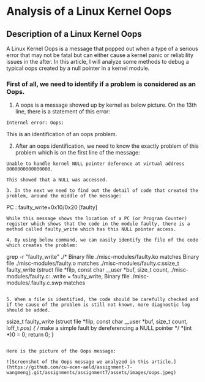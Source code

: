 # Analysis of a Linux Kernel Oops

## Description of a Linux Kernel Oops

A Linux Kernel Oops is a message that popped out when a type of a serious error that may not be fatal but can either cause a kernel panic or reliability issues in the after. In this article, I will analyze some methods to debug a typical oops created by a null pointer in a kernel module.

### First of all, we need to identify if a problem is considered as an Oops.

1. A oops is a message showed up by kernel as below picture. On the 13th line, there is a statement of this error:
```
Internel error: Oops:
```
This is an identification of an oops problem.

2. After an oops identification, we need to know the exactly problem of this problem which is on the first line of the message:
```
Unable to handle kernel NULL pointer deference at virtual address 0000000000000000.

This showed that a NULL was accessed.

3. In the next we need to find out the detail of code that created the problem, around the middle of the message:
```
PC : faulty_write+0x10/0x20 [faulty]
```
While this message shows the location of a PC (or Program Counter) register which shows that the code in the module faulty, there is a method called faulty_write which has this NULL pointer access.

4. By using below command, we can easily identify the file of the code which creates the problem:
```
grep -r "faulty_write" ./*
Binary file ./misc-modules/faulty.ko matches
Binary file ./misc-modules/faulty.o matches
./misc-modules/faulty.c:ssize_t faulty_write (struct file *filp, const char __user *buf, size_t count,
./misc-modules/faulty.c:	.write = faulty_write,
Binary file ./misc-modules/.faulty.c.swp matches
```

5. When a file is identified, the code should be carefully checked and if the cause of the problem is still not known, more diagnostic log should be added.
```
ssize_t faulty_write (struct file *filp, const char __user *buf, size_t count,
        loff_t *pos)
{
    /* make a simple fault by dereferencing a NULL pointer */
    *(int *)0 = 0;
    return 0;
}
```

Here is the picture of the Oops message:

![Screenshot of the Oops message we analyzed in this article.](https://github.com/cu-ecen-aeld/assignment-7-wangmengj.git/assignments/assignment7/assets/images/oops.jpeg)
